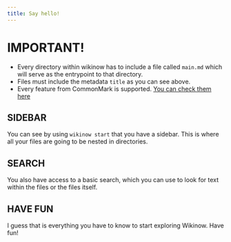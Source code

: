 ```yaml
---
title: Say hello!
---
```


# IMPORTANT!

- Every directory within wikinow has to include a file called `main.md` which will serve as the entrypoint to that directory.
- Files must include the metadata `title` as you can see above.
- Every feature from CommonMark is supported. [You can check them here](https://commonmark.org/help/)

## SIDEBAR

You can see by using `wikinow start` that you have a sidebar. This is where all your files are going to be nested in directories.

## SEARCH

You also have access to a basic search, which you can use to look for text within the files or the files itself.

## HAVE FUN

I guess that is everything you have to know to start exploring Wikinow. Have fun!
